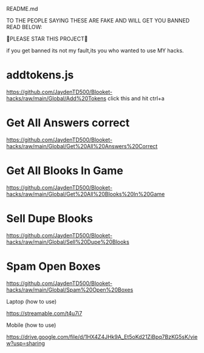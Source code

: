 README.md






             
TO THE PEOPLE SAYING THESE ARE FAKE AND WILL GET YOU BANNED READ BELOW:

🌟PLEASE STAR THIS PROJECT🌟

if you get banned its not my fault,its you who wanted to use MY hacks.

# addtokens.js

https://github.com/JaydenTD500/Blooket-hacks/raw/main/Global/Add%20Tokens click this and hit ctrl+a

# Get All Answers correct 

https://github.com/JaydenTD500/Blooket-hacks/raw/main/Global/Get%20All%20Answers%20Correct

# Get All Blooks In Game

https://github.com/JaydenTD500/Blooket-hacks/raw/main/Global/Get%20All%20Blooks%20In%20Game

# Sell Dupe Blooks

https://github.com/JaydenTD500/Blooket-hacks/raw/main/Global/Sell%20Dupe%20Blooks

# Spam Open Boxes

https://github.com/JaydenTD500/Blooket-hacks/raw/main/Global/Spam%20Open%20Boxes


Laptop (how to use)

https://streamable.com/t4u7i7

Mobile (how to use)

https://drive.google.com/file/d/1HX4Z4JHk9A_Et5oKd21ZiBpq7BzKG5sK/view?usp=sharing





